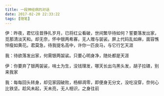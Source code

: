 ```yaml
---
title: 一段神经病的对话
date: 2017-02-20 22:33:22
tags: [随笔]
---
```



伊：昨夜，君忆往昔挣扎岁月，已将红尘看破，世间繁华待如何？誓要落发出家，觅那清淡天和。却无奈，怀中银两希寡，无人赠与袈裟。屏上代码乱如麻，面容憔悴瘦如黄花。君莫急，待我提名高中，许你一匹良马，与它行乞天涯

我：待欲落发出家，何需银两袈裟。只要心明身净，随处都是天涯

伊：你要弃了银两袈裟，啃土为生，没钱理发，哪天长出乌黑头发，胡子拉碴，别来我家

我：每每回头转身，却见家园破败，杨柳凋零，即便身无分文，没吃没穿，奈何心比铁坚。趁风未起，天未亮，无人相识，之身往前